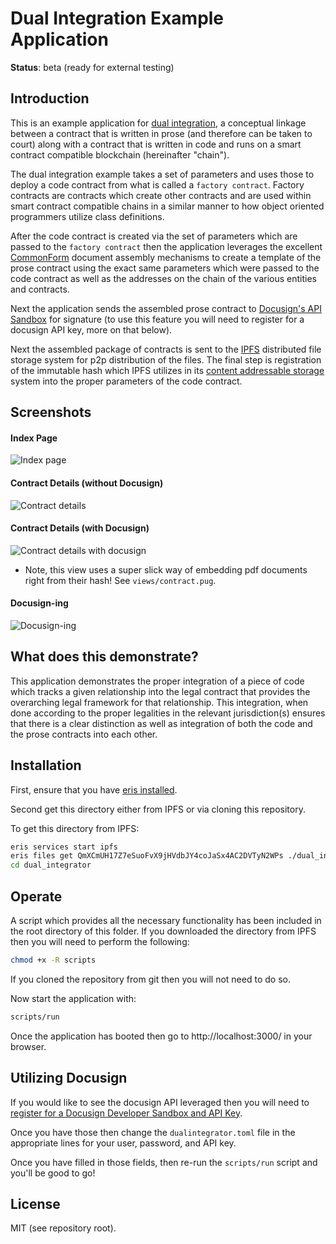 # Dual Integration Example Application

**Status**: beta (ready for external testing)

## Introduction

This is an example application for [dual integration](https://erisindustries.com/components/erislegal/), a conceptual linkage between a contract that is written in prose (and therefore can be taken to court) along with a contract that is written in code and runs on a smart contract compatible blockchain (hereinafter "chain").

The dual integration example takes a set of parameters and uses those to deploy a code contract from what is called a `factory contract`. Factory contracts are contracts which create other contracts and are used within smart contract compatible chains in a similar manner to how object oriented programmers utilize class definitions.

After the code contract is created via the set of parameters which are passed to the `factory contract` then the application leverages the excellent [CommonForm](https://commonform.org) document assembly mechanisms to create a template of the prose contract using the exact same parameters which were passed to the code contract as well as the addresses on the chain of the various entities and contracts.

Next the application sends the assembled prose contract to [Docusign's API Sandbox](https://www.docusign.com/developer-center/api-overview) for signature (to use this feature you will need to register for a docusign API key, more on that below).

Next the assembled package of contracts is sent to the [IPFS](https://ipfs.io) distributed file storage system for p2p distribution of the files. The final step is registration of the immutable hash which IPFS utilizes in its [content addressable storage](https://en.wikipedia.org/wiki/Content-addressable_storage) system into the proper parameters of the code contract.

## Screenshots

#### Index Page

![Index page](images/index-ing.png?raw=true "Index page")

#### Contract Details (without Docusign)

![Contract details](images/contract-details.png?raw=true "Contract details")

#### Contract Details (with Docusign)

![Contract details with docusign](images/contract-details-docusign.png?raw=true "Contract details -- with Docusign")

* Note, this view uses a super slick way of embedding pdf documents right from their hash! See `views/contract.pug`.

#### Docusign-ing

![Docusign-ing](images/docusign-ing.png?raw=true "Docusign-ing")

## What does this demonstrate?

This application demonstrates the proper integration of a piece of code which tracks a given relationship into the legal contract that provides the overarching legal framework for that relationship. This integration, when done according to the proper legalities in the relevant jurisdiction(s) ensures that there is a clear distinction as well as integration of both the code and the prose contracts into each other.

## Installation

First, ensure that you have [eris installed](https://docs.erisindustries.com/tutorials/getting-started).

Second get this directory either from IPFS or via cloning this repository.

To get this directory from IPFS:

```bash
eris services start ipfs
eris files get QmXCmUH17Z7eSuoFvX9jHVdbJY4coJaSx4AC2DVTyN2WPs ./dual_integrator
cd dual_integrator
```

## Operate

A script which provides all the necessary functionality has been included in the root directory of this folder. If you downloaded the directory from IPFS then you will need to perform the following:

```bash
chmod +x -R scripts
```

If you cloned the repository from git then you will not need to do so.

Now start the application with:

```bash
scripts/run
```

Once the application has booted then go to http://localhost:3000/ in your browser.

## Utilizing Docusign

If you would like to see the docusign API leveraged then you will need to [register for a Docusign Developer Sandbox and API Key](https://www.docusign.com/developer-center).

Once you have those then change the `dualintegrator.toml` file in the appropriate lines for your user, password, and API key.

Once you have filled in those fields, then re-run the `scripts/run` script and you'll be good to go!



## License

MIT (see repository root).
